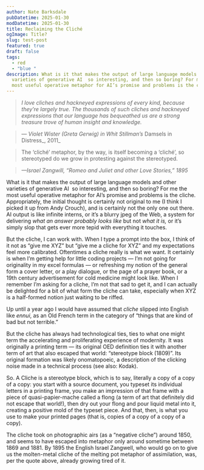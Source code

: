 ```yaml
---
author: Nate Barksdale
pubDatetime: 2025-01-30
modDatetime: 2025-01-30
title: Reclaiming the Cliché
ogImage: Title?
slug: test-post
featured: true
draft: false
tags:
  - red
  - "blue "
description: What is it that makes the output of large language models and other
  varieties of generative AI  so interesting, and then so boring? For me the
  most useful operative metaphor for AI’s promise and problems is the cliche.
---
```

> _I love cliches and hackneyed expressions of every kind, because they’re largely true. The thousands of such cliches and hackneyed expressions that our language has bequeathed us are a strong treasure trove of human insight and knowledge._

> _— Violet Wister (Greta Gerwig) in Whit Stillman’s_ Damsels in Distress_, 2011_

> The ‘cliché’ metaphor, by the way, is itself becoming a ‘cliché’, so stereotyped do we grow in protesting against the stereotyped. 

> _—Israel Zangwill, “Romeo and Juliet and other Love Stories,” 1895_

What is it that makes the output of large language models and other varieties of generative AI  so interesting, and then so boring? For me the most useful operative metaphor for AI’s promise and problems is the cliche. Appropriately, the initial thought is certainly not original to me (I think I picked it up from Andy Crouch), and is certainly not the only one out there. AI output is like infinite interns, or it’s a blurry jpeg of the Web, a system for delivering _what an answer probably looks like_ but not _what it is,_ or it’s simply slop that gets ever more tepid with everything it touches.

But the cliche, I can work with. When I type a prompt into the box, I think of it not as “give me XYZ” but “give me a cliche for XYZ” and my expectations feel more calibrated. Oftentimes a cliche really is what we want. It certainly is when I’m getting help for little coding projects — I’m not going for originality in my excel formulas — or refreshing my notion of the general form a cover letter, or a play dialogue, or the page of a prayer book, or a 19th century advertisement for cold medicine might look like. When I remember I’m asking for a cliche, I’m not that sad to get it, and I can actually be delighted for a bit of what form the cliche can take, especially when XYZ is a half-formed notion just waiting to be riffed.

Up until a year ago I would have assumed that _cliche_ slipped into English like _ennui_, as an Old French term in the category of “things that are kind of bad but not terrible.” 

But the cliche has always had technological ties, ties to what one might term the accelerating and proliferating experience of modernity. It was originally a printing term — its original OED definition ties it with another term of art that also escaped that world: “stereotype block (1809)”. Its original formation was likely onomatopoeic, a description of the clicking noise made in a technical process (see also: Kodak). 

So. A Cliche is a stereotype block, which is to say, literally a copy of a copy of a copy: you start with a source document, you typeset its individual letters in a printing frame, you make an impression of that frame with a piece of quasi-papier-mache called a flong (a term of art that definitely did not escape that world!), then dry out your flong and pour liquid metal into it, creating a positive mold of the typeset piece. And that, then, is what you use to make your printed pages (that is, copies of a copy of a copy of a copy).

The cliche took on photographic airs (as a “negative cliche”) around 1850, and seems to have escaped into metaphor only around sometime between 1869 and 1881. By 1895 the English Israel Zangwell, who would go on to give us the molten-metal cliche of the melting pot metaphor of assimilation, was, per the quote above, already growing tired of it.